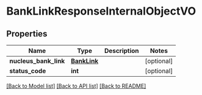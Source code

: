 # BankLinkResponseInternalObjectVO

## Properties
Name | Type | Description | Notes
------------ | ------------- | ------------- | -------------
**nucleus_bank_link** | [**BankLink**](BankLink.md) |  | [optional] 
**status_code** | **int** |  | [optional] 

[[Back to Model list]](../README.md#documentation-for-models) [[Back to API list]](../README.md#documentation-for-api-endpoints) [[Back to README]](../README.md)


